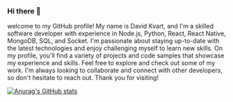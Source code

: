 ### Hi there 👋

welcome to my GitHub profile! My name is David Kvart, and I'm a skilled software developer with experience in Node.js, Python, React, React Native, MongoDB, SQL, and Socket. I'm passionate about staying up-to-date with the latest technologies and enjoy challenging myself to learn new skills. On my profile, you'll find a variety of projects and code samples that showcase my experience and skills. Feel free to explore and check out some of my work. I'm always looking to collaborate and connect with other developers, so don't hesitate to reach out. Thank you for visiting!

[![Anurag's GitHub stats](https://github-readme-stats.vercel.app/api?username=DavidKvart)](https://github.com/anuraghazra/github-readme-stats)

<!--
**DavidKvart/DavidKvart** is a ✨ _special_ ✨ repository because its `README.md` (this file) appears on your GitHub profile.

Here are some ideas to get you started:

- 🔭 I’m currently working on ...
- 🌱 I’m currently learning ...
- 👯 I’m looking to collaborate on ...
- 🤔 I’m looking for help with ...
- 💬 Ask me about ...
- 📫 How to reach me: ...
- 😄 Pronouns: ...
- ⚡ Fun fact: ...
-->
